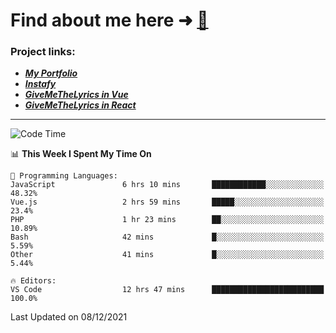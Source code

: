 # Find about me here ➜ [🧑](https://pauabella.dev)

### Project links:
- ***[My Portfolio](https://pauabella.dev)***
- ***[Instafy](https://instafy.me)***
- ***[GiveMeTheLyrics in Vue](https://lyrics.pauabella.dev)***
- ***[GiveMeTheLyrics in React](https://pauabella.dev/GiveMeTheLyrics)***

---
<!--START_SECTION:waka-->
![Code Time](http://img.shields.io/badge/Code%20Time-721%20hrs%2041%20mins-blue)

📊 **This Week I Spent My Time On** 

```text
💬 Programming Languages: 
JavaScript               6 hrs 10 mins       ████████████░░░░░░░░░░░░░   48.32% 
Vue.js                   2 hrs 59 mins       █████░░░░░░░░░░░░░░░░░░░░   23.4% 
PHP                      1 hr 23 mins        ██░░░░░░░░░░░░░░░░░░░░░░░   10.89% 
Bash                     42 mins             █░░░░░░░░░░░░░░░░░░░░░░░░   5.59% 
Other                    41 mins             █░░░░░░░░░░░░░░░░░░░░░░░░   5.44%

🔥 Editors: 
VS Code                  12 hrs 47 mins      █████████████████████████   100.0%

```


 Last Updated on 08/12/2021
<!--END_SECTION:waka-->
